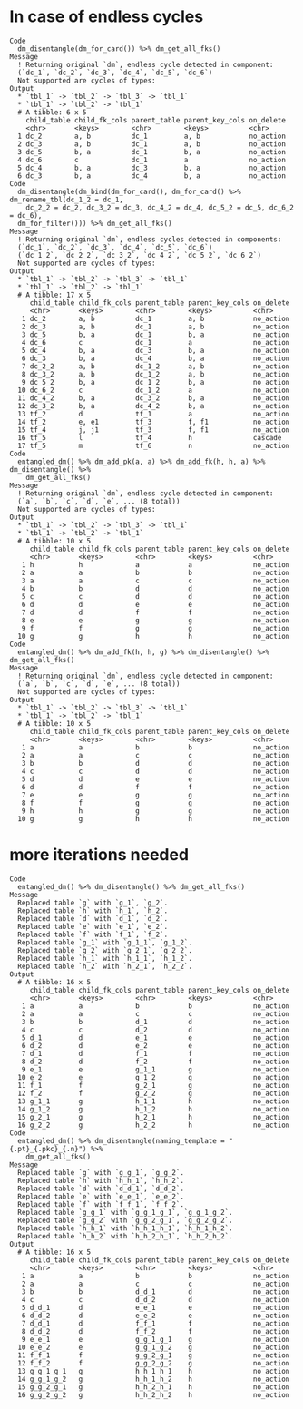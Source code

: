 # In case of endless cycles

    Code
      dm_disentangle(dm_for_card()) %>% dm_get_all_fks()
    Message
      ! Returning original `dm`, endless cycle detected in component:
      (`dc_1`, `dc_2`, `dc_3`, `dc_4`, `dc_5`, `dc_6`)
      Not supported are cycles of types:
    Output
      * `tbl_1` -> `tbl_2` -> `tbl_3` -> `tbl_1`
      * `tbl_1` -> `tbl_2` -> `tbl_1`
      # A tibble: 6 x 5
        child_table child_fk_cols parent_table parent_key_cols on_delete
        <chr>       <keys>        <chr>        <keys>          <chr>    
      1 dc_2        a, b          dc_1         a, b            no_action
      2 dc_3        a, b          dc_1         a, b            no_action
      3 dc_5        b, a          dc_1         b, a            no_action
      4 dc_6        c             dc_1         a               no_action
      5 dc_4        b, a          dc_3         b, a            no_action
      6 dc_3        b, a          dc_4         b, a            no_action
    Code
      dm_disentangle(dm_bind(dm_for_card(), dm_for_card() %>% dm_rename_tbl(dc_1_2 = dc_1,
        dc_2_2 = dc_2, dc_3_2 = dc_3, dc_4_2 = dc_4, dc_5_2 = dc_5, dc_6_2 = dc_6),
      dm_for_filter())) %>% dm_get_all_fks()
    Message
      ! Returning original `dm`, endless cycles detected in components:
      (`dc_1`, `dc_2`, `dc_3`, `dc_4`, `dc_5`, `dc_6`)
      (`dc_1_2`, `dc_2_2`, `dc_3_2`, `dc_4_2`, `dc_5_2`, `dc_6_2`)
      Not supported are cycles of types:
    Output
      * `tbl_1` -> `tbl_2` -> `tbl_3` -> `tbl_1`
      * `tbl_1` -> `tbl_2` -> `tbl_1`
      # A tibble: 17 x 5
         child_table child_fk_cols parent_table parent_key_cols on_delete
         <chr>       <keys>        <chr>        <keys>          <chr>    
       1 dc_2        a, b          dc_1         a, b            no_action
       2 dc_3        a, b          dc_1         a, b            no_action
       3 dc_5        b, a          dc_1         b, a            no_action
       4 dc_6        c             dc_1         a               no_action
       5 dc_4        b, a          dc_3         b, a            no_action
       6 dc_3        b, a          dc_4         b, a            no_action
       7 dc_2_2      a, b          dc_1_2       a, b            no_action
       8 dc_3_2      a, b          dc_1_2       a, b            no_action
       9 dc_5_2      b, a          dc_1_2       b, a            no_action
      10 dc_6_2      c             dc_1_2       a               no_action
      11 dc_4_2      b, a          dc_3_2       b, a            no_action
      12 dc_3_2      b, a          dc_4_2       b, a            no_action
      13 tf_2        d             tf_1         a               no_action
      14 tf_2        e, e1         tf_3         f, f1           no_action
      15 tf_4        j, j1         tf_3         f, f1           no_action
      16 tf_5        l             tf_4         h               cascade  
      17 tf_5        m             tf_6         n               no_action
    Code
      entangled_dm() %>% dm_add_pk(a, a) %>% dm_add_fk(h, h, a) %>% dm_disentangle() %>%
        dm_get_all_fks()
    Message
      ! Returning original `dm`, endless cycle detected in component:
      (`a`, `b`, `c`, `d`, `e`, ... (8 total))
      Not supported are cycles of types:
    Output
      * `tbl_1` -> `tbl_2` -> `tbl_3` -> `tbl_1`
      * `tbl_1` -> `tbl_2` -> `tbl_1`
      # A tibble: 10 x 5
         child_table child_fk_cols parent_table parent_key_cols on_delete
         <chr>       <keys>        <chr>        <keys>          <chr>    
       1 h           h             a            a               no_action
       2 a           a             b            b               no_action
       3 a           a             c            c               no_action
       4 b           b             d            d               no_action
       5 c           c             d            d               no_action
       6 d           d             e            e               no_action
       7 d           d             f            f               no_action
       8 e           e             g            g               no_action
       9 f           f             g            g               no_action
      10 g           g             h            h               no_action
    Code
      entangled_dm() %>% dm_add_fk(h, h, g) %>% dm_disentangle() %>% dm_get_all_fks()
    Message
      ! Returning original `dm`, endless cycle detected in component:
      (`a`, `b`, `c`, `d`, `e`, ... (8 total))
      Not supported are cycles of types:
    Output
      * `tbl_1` -> `tbl_2` -> `tbl_3` -> `tbl_1`
      * `tbl_1` -> `tbl_2` -> `tbl_1`
      # A tibble: 10 x 5
         child_table child_fk_cols parent_table parent_key_cols on_delete
         <chr>       <keys>        <chr>        <keys>          <chr>    
       1 a           a             b            b               no_action
       2 a           a             c            c               no_action
       3 b           b             d            d               no_action
       4 c           c             d            d               no_action
       5 d           d             e            e               no_action
       6 d           d             f            f               no_action
       7 e           e             g            g               no_action
       8 f           f             g            g               no_action
       9 h           h             g            g               no_action
      10 g           g             h            h               no_action

# more iterations needed

    Code
      entangled_dm() %>% dm_disentangle() %>% dm_get_all_fks()
    Message
      Replaced table `g` with `g_1`, `g_2`.
      Replaced table `h` with `h_1`, `h_2`.
      Replaced table `d` with `d_1`, `d_2`.
      Replaced table `e` with `e_1`, `e_2`.
      Replaced table `f` with `f_1`, `f_2`.
      Replaced table `g_1` with `g_1_1`, `g_1_2`.
      Replaced table `g_2` with `g_2_1`, `g_2_2`.
      Replaced table `h_1` with `h_1_1`, `h_1_2`.
      Replaced table `h_2` with `h_2_1`, `h_2_2`.
    Output
      # A tibble: 16 x 5
         child_table child_fk_cols parent_table parent_key_cols on_delete
         <chr>       <keys>        <chr>        <keys>          <chr>    
       1 a           a             b            b               no_action
       2 a           a             c            c               no_action
       3 b           b             d_1          d               no_action
       4 c           c             d_2          d               no_action
       5 d_1         d             e_1          e               no_action
       6 d_2         d             e_2          e               no_action
       7 d_1         d             f_1          f               no_action
       8 d_2         d             f_2          f               no_action
       9 e_1         e             g_1_1        g               no_action
      10 e_2         e             g_1_2        g               no_action
      11 f_1         f             g_2_1        g               no_action
      12 f_2         f             g_2_2        g               no_action
      13 g_1_1       g             h_1_1        h               no_action
      14 g_1_2       g             h_1_2        h               no_action
      15 g_2_1       g             h_2_1        h               no_action
      16 g_2_2       g             h_2_2        h               no_action
    Code
      entangled_dm() %>% dm_disentangle(naming_template = "{.pt}_{.pkc}_{.n}") %>%
        dm_get_all_fks()
    Message
      Replaced table `g` with `g_g_1`, `g_g_2`.
      Replaced table `h` with `h_h_1`, `h_h_2`.
      Replaced table `d` with `d_d_1`, `d_d_2`.
      Replaced table `e` with `e_e_1`, `e_e_2`.
      Replaced table `f` with `f_f_1`, `f_f_2`.
      Replaced table `g_g_1` with `g_g_1_g_1`, `g_g_1_g_2`.
      Replaced table `g_g_2` with `g_g_2_g_1`, `g_g_2_g_2`.
      Replaced table `h_h_1` with `h_h_1_h_1`, `h_h_1_h_2`.
      Replaced table `h_h_2` with `h_h_2_h_1`, `h_h_2_h_2`.
    Output
      # A tibble: 16 x 5
         child_table child_fk_cols parent_table parent_key_cols on_delete
         <chr>       <keys>        <chr>        <keys>          <chr>    
       1 a           a             b            b               no_action
       2 a           a             c            c               no_action
       3 b           b             d_d_1        d               no_action
       4 c           c             d_d_2        d               no_action
       5 d_d_1       d             e_e_1        e               no_action
       6 d_d_2       d             e_e_2        e               no_action
       7 d_d_1       d             f_f_1        f               no_action
       8 d_d_2       d             f_f_2        f               no_action
       9 e_e_1       e             g_g_1_g_1    g               no_action
      10 e_e_2       e             g_g_1_g_2    g               no_action
      11 f_f_1       f             g_g_2_g_1    g               no_action
      12 f_f_2       f             g_g_2_g_2    g               no_action
      13 g_g_1_g_1   g             h_h_1_h_1    h               no_action
      14 g_g_1_g_2   g             h_h_1_h_2    h               no_action
      15 g_g_2_g_1   g             h_h_2_h_1    h               no_action
      16 g_g_2_g_2   g             h_h_2_h_2    h               no_action

